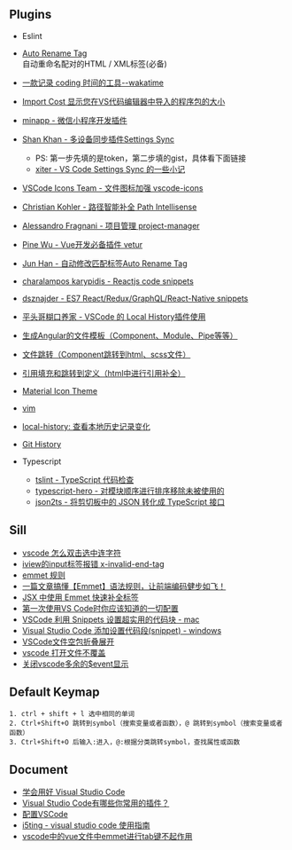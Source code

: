 ## Plugins

- Eslint  

- [Auto Rename Tag](https://marketplace.visualstudio.com/items?itemName=formulahendry.auto-rename-tag)  
自动重命名配对的HTML / XML标签(必备)

- [一款记录 coding 时间的工具--wakatime](https://learnku.com/articles/5927/a-tool-for-recording-coding-time-wakatime)

- [Import Cost 显示您在VS代码编辑器中导入的程序包的大小](https://marketplace.visualstudio.com/items?itemName=wix.vscode-import-cost)

- [minapp - 微信小程序开发插件](https://developers.weixin.qq.com/community/develop/doc/000c641345c9f8d220b70d94e5b006)

- [Shan Khan - 多设备同步插件Settings Sync](https://marketplace.visualstudio.com/items?itemName=Shan.code-settings-sync)
  - PS: 第一步先填的是token，第二步填的gist，具体看下面链接
  - [xiter - VS Code Settings Sync 的一些小记](https://segmentfault.com/a/1190000011206401)

- [VSCode Icons Team - 文件图标加强 vscode-icons](https://marketplace.visualstudio.com/items?itemName=vscode-icons-team.vscode-icons)

- [Christian Kohler - 路径智能补全 Path Intellisense](https://marketplace.visualstudio.com/items?itemName=christian-kohler.path-intellisense)

- [Alessandro Fragnani - 项目管理 project-manager](https://marketplace.visualstudio.com/items?itemName=alefragnani.project-manager)
- [Pine Wu - Vue开发必备插件 vetur](https://marketplace.visualstudio.com/items?itemName=octref.vetur)
- [Jun Han - 自动修改匹配标签Auto Rename Tag](https://marketplace.visualstudio.com/items?itemName=formulahendry.auto-rename-tag)
- [charalampos karypidis - Reactjs code snippets](https://marketplace.visualstudio.com/items?itemName=xabikos.ReactSnippets)
- [dsznajder - ES7 React/Redux/GraphQL/React-Native snippets](https://marketplace.visualstudio.com/items?itemName=dsznajder.es7-react-js-snippets)
- [平头哥糊口养家 - VSCode 的 Local History插件使用](https://blog.csdn.net/oYuLinZuo/article/details/103434597)
- [生成Angular的文件模板（Component、Module、Pipe等等）](https://marketplace.visualstudio.com/items?itemName=alexiv.vscode-angular2-files)
- [文件跳转（Component跳转到html、scss文件）](https://marketplace.visualstudio.com/items?itemName=sanderledegen.angular-follow-selector)
- [引用填充和跳转到定义（html中进行引用补全）](https://marketplace.visualstudio.com/items?itemName=Angular.ng-template)
- [Material Icon Theme](https://marketplace.visualstudio.com/items?itemName=PKief.material-icon-theme)
- [vim](https://marketplace.visualstudio.com/items?itemName=vscodevim.vim)
- [local-history: 查看本地历史记录变化](https://marketplace.visualstudio.com/items?itemName=xyz.local-history)
- [Git History](https://marketplace.visualstudio.com/items?itemName=donjayamanne.githistory)

- Typescript

    - [tslint - TypeScript 代码检查](https://palantir.github.io/tslint/)
    - [typescript-hero - 对模块顺序进行排序移除未被使用的](https://marketplace.visualstudio.com/items?itemName=rbbit.typescript-hero)
    - [json2ts - 将剪切板中的 JSON 转化成 TypeScript 接口](https://marketplace.visualstudio.com/items?itemName=GregorBiswanger.json2ts)

## Sill

- [vscode 怎么双击选中连字符](https://segmentfault.com/q/1010000011349088/a-1020000011349212)
- [iview的input标签报错 x-invalid-end-tag](https://segmentfault.com/q/1010000013227727)
- [emmet 规则](http://docs.emmet.io/cheat-sheet/)
- [一篇文章搞懂【Emmet】语法规则，让前端编码健步如飞！](https://juejin.cn/post/7018567571876102151)
- [JSX 中使用 Emmet 快速补全标签](https://juejin.im/post/5b5fce12e51d45162679e032)
- [第一次使用VS Code时你应该知道的一切配置](https://juejin.cn/post/6844903826063884296)
- [VSCode 利用 Snippets 设置超实用的代码块 - mac](https://juejin.cn/post/6844903869424599053)
- [Visual Studio Code 添加设置代码段(snippet) - windows](https://www.cnblogs.com/summit7ca/p/5225494.html)
- [VSCode文件空包折叠展开](https://blog.csdn.net/RELY_ON_YOURSELF/article/details/109669953)
- [vscode 打开文件不覆盖](https://blog.csdn.net/Angie0101/article/details/115461785)
- [关闭vscode多余的$event显示](https://juejin.cn/post/7205487413350400056)

## Default Keymap

    1. ctrl + shift + l 选中相同的单词
    2. Ctrl+Shift+O 跳转到symbol（搜索变量或者函数），@ 跳转到symbol（搜索变量或者函数）
    3. Ctrl+Shift+O 后输入:进入，@:根据分类跳转symbol，查找属性或函数

## Document

- [学会用好 Visual Studio Code](https://nshen.net/article/2015-11-20/vscode/)
- [Visual Studio Code有哪些你常用的插件？](https://www.zhihu.com/question/40640654)
- [配置VSCode](http://fallenwood.github.io/2016/05/24/configuring-visual-studio-code/)
- [i5ting - visual studio code 使用指南](http://i5ting.github.io/vsc/)
- [vscode中的vue文件中emmet进行tab键不起作用](https://segmentfault.com/q/1010000008680303)